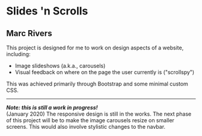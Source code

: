# Slides 'n Scrolls
## Marc Rivers

This project is designed for me to work on design aspects of a website, including:
- Image slideshows (a.k.a., carousels)
- Visual feedback on where on the page the user currently is ("scrollspy")

This was achieved primarily through Bootstrap and some minimal custom CSS.

---

***Note: this is still a work in progress!*** <br>
(January 2020) The responsive design is still in the works. The next phase of this project will be to make the
image carousels resize on smaller screens. This would also involve stylistic changes to the navbar.